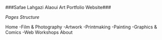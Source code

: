 ###Safae Lahgazi Alaoui Art Portfolio Website###

*Pages Structure*

Home
  -Film & Photography
  -Artwork
    -Printmaking
    -Painting
    -Graphics & Comics
  -Web Workshops
About

